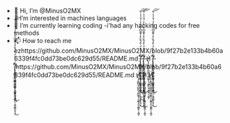 - 👋 Hi, I’m @MinusO2MX
- 👀 I’m interested in machines languages 
- 🌱 I’m currently learning coding
-i'had any hacking codes for free methods 
- 📫 How to reach me ezhttps://github.com/MinusO2MX/MinusO2MX/blob/9f27b2e133b4b60a6339f4fc0dd73be0dc629d55/README.md
 ̢̧̗̳̺̫̜̪͚̪͉͚̺̲̥̩̗͚͍̬̫̹͈͇̭͕͙̺̝̳̙̥͈͙̎̄͜í̶̢̨̛̛̼̝̭͎̻̖͖̲̠̲͎͚͔̹͈̲͈̙̼͙̭̭͆͗͑͗̊̈́̀̂́̂̏̊̓̌͊̃͆͐͂́̏̓͑́̌͛̔͑̅̕͜͠͠ͅ ̢̧̗̳̺̫̜̪͚̪͉͚̺̲̥̩̗͚͍̬̫̹͈͇̭͕͙̺̝̳̙̥͈͙̎̄͜í̶̢̨̛̛̼̝̭͎̻̖͖̲̠̲͎͚͔̹͈̲͈̙̼͙̭̭͆͗͑͗̊̈́̀̂́̂̏̊̓̌͊̃͆͐͂́̏̓͑́̌͛̔͑̅̕͜͠͠ͅ
Ḣ̸̢̧̗̳̺̫̜̪͚̪͉͚̺̲̥̩̗͚͍̬̫̹͈͇̭͕͙̺̝ ̢̧̗̳̺̫̜̪͚̪͉͚̺̲̥̩̗͚͍̬̫̹͈͇̭͕͙̺̝̳̙̥͈͙̎̄͜í̶̢̨̛̛̼̝̭͎̻̖͖̲̠̲͎͚͔̹͈̲͈̙̼͙̭̭͆͗͑͗̊̈́̀̂́̂̏̊̓̌͊̃͆͐͂́̏̓͑́̌͛̔͑̅̕͜͠͠ͅ ̢̧̗̳̺̫̜̪͚̪͉͚̺̲̥̩̗͚͍̬̫̹͈͇̭͕͙̺̝̳̙̥͈͙̎̄͜í̶̢̨̛̛̼̝̭͎̻̖͖̲̠̲͎͚͔̹͈̲͈̙̼͙̭̭͆͗͑͗̊̈́̀̂́̂̏̊̓̌͊̃͆͐͂́̏̓͑́̌͛̔͑̅̕͜͠͠ͅhttps://github.com/MinusO2MX/MinusO2MX/blob/9f27b2e133b4b60a6339f4fc0dd73be0dc629d55/README.md
Ḣ̸̢̧̗̳̺̫̜̪͚̪͉͚̺̲̥̩̗͚͍̬̫̹͈͇̭͕͙̺̝
Ḣ̸̢̧̗̳̺̫̜̪͚̪͉͚̺̲̥̩̗͚͍̬̫̹͈͇̭͕͙̺̝
Ḣ̸̢̧̗̳̺̫̜̪͚̪͉͚̺̲̥̩̗͚͍̬̫̹͈͇̭͕͙̺̝
<!---
MinusO2MX/MinusO2MX is a ✨ special ✨ repository because its `README.md` (this file) appears on your GitHub profile.
You can click the Preview link to take a look at your changes.
--->

